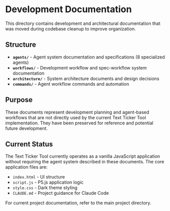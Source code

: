 # Development Documentation

This directory contains development and architectural documentation that was moved during codebase cleanup to improve organization.

## Structure

- **`agents/`** - Agent system documentation and specifications (8 specialized agents)
- **`workflows/`** - Development workflow and spec-workflow system documentation
- **`architecture/`** - System architecture documents and design decisions
- **`commands/`** - Agent workflow commands and automation

## Purpose

These documents represent development planning and agent-based workflows that are not directly used by the current Text Ticker Tool implementation. They have been preserved for reference and potential future development.

## Current Status

The Text Ticker Tool currently operates as a vanilla JavaScript application without requiring the agent system described in these documents. The core application files are:

- `index.html` - UI structure
- `script.js` - P5.js application logic
- `style.css` - Dark theme styling
- `CLAUDE.md` - Project guidance for Claude Code

For current project documentation, refer to the main project directory.